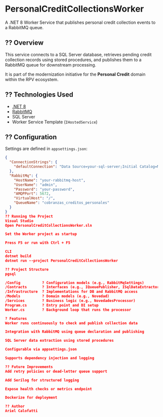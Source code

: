 
# PersonalCreditCollectionsWorker

A .NET 8 Worker Service that publishes personal credit collection events to a RabbitMQ queue.

## ?? Overview

This service connects to a SQL Server database, retrieves pending credit collection records using stored procedures, and publishes them to a RabbitMQ queue for downstream processing.

It is part of the modernization initiative for the **Personal Credit** domain within the RPV ecosystem.

## ?? Technologies Used

- [.NET 8](https://dotnet.microsoft.com/en-us/)
- [RabbitMQ](https://www.rabbitmq.com/)
- SQL Server
- Worker Service Template (`IHostedService`)

## ?? Configuration

Settings are defined in `appsettings.json`:

```json
{
  "ConnectionStrings": {
    "defaultConnection": "Data Source=your-sql-server;Initial Catalog=Middleware;User Id=sa;Password=your-password;Encrypt=True;TrustServerCertificate=True"
  },
  "RabbitMq": {
    "HostName": "your-rabbitmq-host",
    "UserName": "admin",
    "Password": "your-password",
    "AMQPPort": 5672,
    "VirtualHost": "/",
    "QueueName": "cobranzas_creditos_personales"
  }
}
?? Running the Project
Visual Studio
Open PersonalCreditCollectionsWorker.sln

Set the Worker project as startup

Press F5 or run with Ctrl + F5

CLI
dotnet build
dotnet run --project PersonalCreditCollectionsWorker

?? Project Structure
pgsql

/Config          ? Configuration models (e.g., RabbitMqSettings)
/Contracts       ? Interfaces (e.g., IQueuePublisher, ISqlDataExtractor)
/Infrastructure  ? Implementations for DB and RabbitMQ access
/Models          ? Domain models (e.g., Novedad)
/Services        ? Business logic (e.g., NovedadesProcessor)
Program.cs       ? Entry point and DI setup
Worker.cs        ? Background loop that runs the processor

? Features
Worker runs continuously to check and publish collection data

Integration with RabbitMQ using queue declaration and publishing

SQL Server data extraction using stored procedures

Configurable via appsettings.json

Supports dependency injection and logging

?? Future Improvements
Add retry policies or dead-letter queue support

Add Serilog for structured logging

Expose health checks or metrics endpoint

Dockerize for deployment

?? Author
Ariel Calofatti